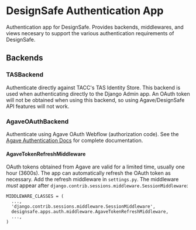 # DesignSafe Authentication App

Authentication app for DesignSafe. Provides backends, middlewares, and views necesary to
support the various authentication requirements of DesignSafe.

## Backends

### TASBackend

Authenticate directly against TACC's TAS Identity Store. This backend is used when
authenticating directly to the Django Admin app. An OAuth token will not be obtained when
using this backend, so using Agave/DesignSafe API features will not work.

### AgaveOAuthBackend

Authenticate using Agave OAuth Webflow (authorization code). See the [Agave Authentication Docs][1]
for complete documentation.

#### AgaveTokenRefreshMiddleware

OAuth tokens obtained from Agave are valid for a limited time, usually one hour (3600s).
The app can automatically refresh the OAuth token as necessary. Add the refresh middleware
in `settings.py`. The middleware *must* appear after
`django.contrib.sessions.middleware.SessionMiddleware`:

```
MIDDLEWARE_CLASSES = (
  ...,
  'django.contrib.sessions.middleware.SessionMiddleware',
  designsafe.apps.auth.middleware.AgaveTokenRefreshMiddleware,
  ...,
)
```

[1]: http://agaveapi.co/documentation/authorization-guide/#authorization_code_flow